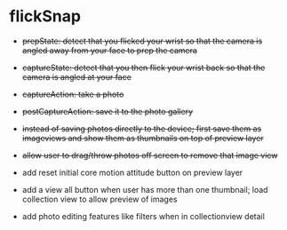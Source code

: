 # flickSnap

- ~~prepState: detect that you flicked your wrist so that the camera is angled away from your face to prep the camera~~
- ~~captureState: detect that you then flick your wrist back so that the camera is angled at your face~~
- ~~captureAction: take a photo~~
- ~~postCaptureAction: save it to the photo gallery~~

- ~~instead of saving photos directly to the device; first save them as imageviews and show them as thumbnails on top of preview layer~~
- ~~allow user to drag/throw photos off screen to remove that image view~~ 
- add reset initial core motion attitude button on preview layer
- add a view all button when user has more than one thumbnail; load collection view to allow preview of images
- add photo editing features like filters when in collectionview detail 
